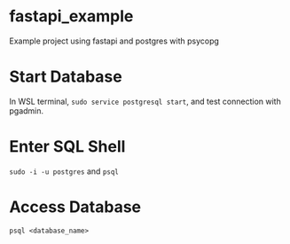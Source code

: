 # fastapi_example
Example project using fastapi and postgres with psycopg

# Start Database
In WSL terminal, `sudo service postgresql start`, and test connection with pgadmin.

# Enter SQL Shell
`sudo -i -u postgres` and `psql`

# Access Database
`psql <database_name>`
